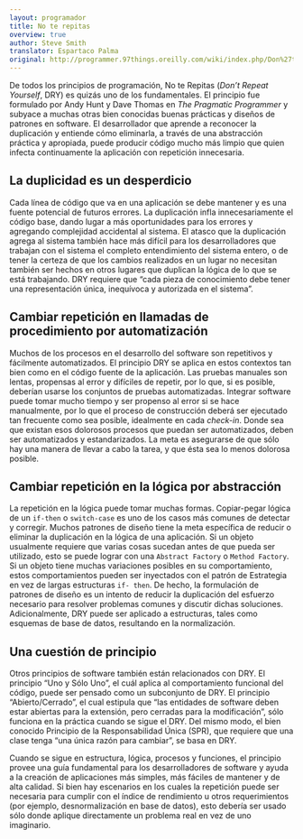 ```yaml
---
layout: programador
title: No te repitas
overview: true
author: Steve Smith
translator: Espartaco Palma
original: http://programmer.97things.oreilly.com/wiki/index.php/Don%27t_Repeat_Yourself
---
```


De todos los principios de programación, No te Repitas (_Don’t Repeat
Yourself_, DRY) es quizás uno de los fundamentales. El principio fue
formulado por Andy Hunt y Dave Thomas en _The Pragmatic Programmer_ y
subyace a muchas otras bien conocidas buenas prácticas y diseños de
patrones en software. El desarrollador que aprende a reconocer la
duplicación y entiende cómo eliminarla, a través de una abstracción
práctica y apropiada, puede producir código mucho más limpio que quien
infecta continuamente la aplicación con repetición innecesaria.


## La duplicidad es un desperdicio

Cada línea de código que va en una aplicación se debe mantener y es una
fuente potencial de futuros errores. La duplicación infla
innecesariamente el código base, dando lugar a más oportunidades para
los errores y agregando complejidad accidental al sistema. El atasco que
la duplicación agrega al sistema también hace más difícil para los
desarrolladores que trabajan con el sistema el completo entendimiento
del sistema entero, o de tener la certeza de que los cambios realizados
en un lugar no necesitan también ser hechos en otros lugares que
duplican la lógica de lo que se está trabajando. DRY requiere que “cada
pieza de conocimiento debe tener una representación única, inequívoca y
autorizada en el sistema”.


## Cambiar repetición en llamadas de procedimiento por automatización

Muchos de los procesos en el desarrollo del software son repetitivos y
fácilmente automatizados. El principio DRY se aplica en estos contextos
tan bien como en el código fuente de la aplicación. Las pruebas manuales
son lentas, propensas al error y difíciles de repetir, por lo que, si es
posible, deberían usarse los conjuntos de pruebas automatizadas.
Integrar software puede tomar mucho tiempo y ser propenso al error si se
hace manualmente, por lo que el proceso de construcción deberá ser
ejecutado tan frecuente como sea posible, idealmente en cada _check-in_.
Donde sea que existan esos dolorosos procesos que puedan ser
automatizados, deben ser automatizados y estandarizados. La meta es
asegurarse de que sólo hay una manera de llevar a cabo la tarea, y que
ésta sea lo menos dolorosa posible.


## Cambiar repetición en la lógica por abstracción

La repetición en la lógica puede tomar muchas formas. Copiar-pegar
lógica de un `if-then` o `switch-case` es uno de los casos más comunes
de detectar y corregir. Muchos patrones de diseño tiene la meta
específica de reducir o eliminar la duplicación en la lógica de una
aplicación. Si un objeto usualmente requiere que varias cosas sucedan
antes de que pueda ser utilizado, esto se puede lograr con una `Abstract
Factory` o `Method Factory`. Si un objeto tiene muchas variaciones
posibles en su comportamiento, estos comportamientos pueden ser
inyectados con el patrón de Estrategia en vez de largas estructuras `if-
then`. De hecho, la formulación de patrones de diseño es un intento de
reducir la duplicación del esfuerzo necesario para resolver problemas
comunes y discutir dichas soluciones. Adicionalmente, DRY puede ser
aplicado a estructuras, tales como esquemas de base de datos, resultando
en la normalización.

## Una cuestión de principio

Otros principios de software también están relacionados con DRY. El
principio “Uno y Sólo Uno”, el cuál aplica al comportamiento funcional
del código, puede ser pensado como un subconjunto de DRY. El principio
“Abierto/Cerrado”, el cual estipula que “las entidades de software deben
estar abiertas para la extensión, pero cerradas para la modificación”,
sólo funciona en la práctica cuando se sigue el DRY. Del mismo modo, el
bien conocido Principio de la Responsabilidad Única (SPR), que requiere
que una clase tenga “una única razón para cambiar”, se basa en DRY.

Cuando se sigue en estructura, lógica, procesos y funciones, el
principio provee una guía fundamental para los desarrolladores de
software y ayuda a la creación de aplicaciones más simples, más fáciles
de mantener y de alta calidad. Si bien hay escenarios en los cuales la
repetición puede ser necesaria para cumplir con el índice de rendimiento
u otros requerimientos (por ejemplo, desnormalización en base de datos),
esto debería ser usado sólo donde aplique directamente un problema real
en vez de uno imaginario.

